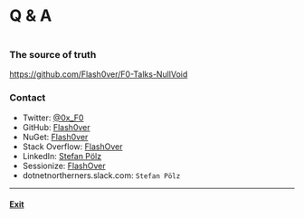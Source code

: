 # Q & A

```cs --project .\Snippets\Snippets.csproj --source-file .\Snippets\Code\QuestionAndAnswer.cs --region Q_A
```

### The source of truth
https://github.com/Flash0ver/F0-Talks-NullVoid

### Contact
* Twitter: [@0x_F0](https://twitter.com/0x_F0)
* GitHub: [Flash0ver](https://github.com/Flash0ver)
* NuGet: [Flash0ver](https://www.nuget.org/profiles/Flash0ver)
* Stack Overflow: [FlashOver](https://stackoverflow.com/users/10167996/flashover)
* LinkedIn: [Stefan Pölz](https://www.linkedin.com/in/stefan-pölz-068a271a1/)
* Sessionize: [FlashOver](https://sessionize.com/FlashOver)
* dotnetnortherners.slack.com: `Stefan Pölz`

---
#### [Exit](./Exit.md)

